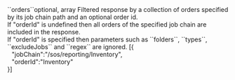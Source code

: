 <tr><td>``orders``</td><td>optional, array</td>
<td>Filtered response by a collection of orders specified by its job chain path and an optional order id.<br/>
If "orderId" is undefined then all orders of the specified job chain are included in the response.<br/>
If "orderId" is specified then parameters such as ``folders``, ``types``, ``excludeJobs`` and ``regex`` are ignored.</td>
<td> [{
  <div style="padding-left:10px;">"jobChain":"/sos/reporting/Inventory",</div>
  <div style="padding-left:10px;">"orderId":"Inventory"</div>
  }]</td>
<td></td>
</tr>
